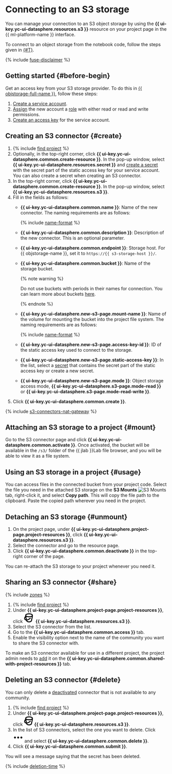 # Connecting to an S3 storage

You can manage your connection to an S3 object storage by using the **{{ ui-key.yc-ui-datasphere.resources.s3 }}** resource on your project page in the {{ ml-platform-name }} interface.

To connect to an object storage from the notebook code, follow the steps given in [{#T}](connect-to-s3.md).

{% include [fuse-disclaimer](../../../_includes/datasphere/fuse-disclaimer.md) %}

## Getting started {#before-begin}

Get an access key from your S3 storage provider. To do this in [{{ objstorage-full-name }}](../../../storage/), follow these steps:

1. [Create a service account](../../../iam/operations/sa/create.md).
1. [Assign](../../../iam/operations/sa/assign-role-for-sa.md) the new account a [role](../../../storage/security/) with either read or read and write permissions.
1. [Create an access key](../../../iam/operations/authentication/manage-access-keys.md#create-access-key) for the service account.

## Creating an S3 connector {#create}

1. {% include [find project](../../../_includes/datasphere/ui-find-project.md) %}
1. Optionally, in the top-right corner, click **{{ ui-key.yc-ui-datasphere.common.create-resource }}**. In the pop-up window, select **{{ ui-key.yc-ui-datasphere.resources.secret }}** and [create a secret](secrets.md#create) with the secret part of the static access key for your service account. You can also create a secret when creating an S3 connector.
1. In the top-right corner, click **{{ ui-key.yc-ui-datasphere.common.create-resource }}**. In the pop-up window, select **{{ ui-key.yc-ui-datasphere.resources.s3 }}**.
1. Fill in the fields as follows:
   * **{{ ui-key.yc-ui-datasphere.common.name }}**: Name of the new connector. The naming requirements are as follows:

     {% include [name-format](../../../_includes/name-format-2.md) %}

   * **{{ ui-key.yc-ui-datasphere.common.description }}**: Description of the new connector. This is an optional parameter.
   * **{{ ui-key.yc-ui-datasphere.common.endpoint }}**: Storage host. For {{ objstorage-name }}, set it to `https://{{ s3-storage-host }}/`.
   * **{{ ui-key.yc-ui-datasphere.common.bucket }}**: Name of the storage bucket.

     {% note warning %}

     Do not use buckets with periods in their names for connection. You can learn more about buckets [here](../../../storage/concepts/bucket.md).

     {% endnote %}

   * **{{ ui-key.yc-ui-datasphere.new-s3-page.mount-name }}**: Name of the volume for mounting the bucket into the project file system. The naming requirements are as follows:

     {% include [name-format](../../../_includes/name-format.md) %}

   * **{{ ui-key.yc-ui-datasphere.new-s3-page.access-key-id }}**: ID of the static access key used to connect to the storage.
   * **{{ ui-key.yc-ui-datasphere.new-s3-page.static-access-key }}**: In the list, select a [secret](../../concepts/secrets.md) that contains the secret part of the static access key or create a new secret.
   * **{{ ui-key.yc-ui-datasphere.new-s3-page.mode }}**: Object storage access mode, **{{ ui-key.yc-ui-datasphere.s3-page.mode-read }}** or **{{ ui-key.yc-ui-datasphere.s3-page.mode-read-write }}**.
1. Click **{{ ui-key.yc-ui-datasphere.common.create }}**.

{% include [s3-connectors-nat-gateway](../../../_includes/datasphere/s3-connectors-nat-gateway.md) %}

## Attaching an S3 storage to a project {#mount}

Go to the S3 connector page and click **{{ ui-key.yc-ui-datasphere.common.activate }}**. Once activated, the bucket will be available in the `/s3/` folder of the {{ jlab }}Lab file browser, and you will be able to view it as a file system.

## Using an S3 storage in a project {#usage}

You can access files in the connected bucket from your project code. Select the file you need in the attached S3 storage on the **S3 Mounts** ![S3 Mounts](../../../_assets/datasphere/bucket.svg) tab, right-click it, and select **Copy path**. This will copy the file path to the clipboard. Paste the copied path wherever you need in the project.

## Detaching an S3 storage {#unmount}

1. On the project page, under **{{ ui-key.yc-ui-datasphere.project-page.project-resources }}**, click **{{ ui-key.yc-ui-datasphere.resources.s3 }}**.
1. Select the connector and go to the resource page.
1. Click **{{ ui-key.yc-ui-datasphere.common.deactivate }}** in the top-right corner of the page.

You can re-attach the S3 storage to your project whenever you need it.

## Sharing an S3 connector {#share}

{% include [zones](../../../_includes/datasphere/zones.md) %}

1. {% include [find project](../../../_includes/datasphere/ui-find-project.md) %}
1. Under **{{ ui-key.yc-ui-datasphere.project-page.project-resources }}**, click ![dataset](../../../_assets/console-icons/bucket.svg) **{{ ui-key.yc-ui-datasphere.resources.s3 }}**.
1. Select the S3 connector from the list.
1. Go to the **{{ ui-key.yc-ui-datasphere.common.access }}** tab.
1. Enable the visibility option next to the name of the community you want to share the S3 connector with.

To make an S3 connector available for use in a different project, the project admin needs to [add](../projects/use-shared-resource.md) it on the **{{ ui-key.yc-ui-datasphere.common.shared-with-project-resources }}** tab.

## Deleting an S3 connector {#delete}

You can only delete a [deactivated](#unmount) connector that is not available to any community.

1. {% include [find project](../../../_includes/datasphere/ui-find-project.md) %}
1. Under **{{ ui-key.yc-ui-datasphere.project-page.project-resources }}**, click ![secret](../../../_assets/console-icons/bucket.svg)**{{ ui-key.yc-ui-datasphere.resources.s3 }}**.
1. In the list of S3 connectors, select the one you want to delete. Click ![options](../../../_assets/console-icons/ellipsis.svg) and select **{{ ui-key.yc-ui-datasphere.common.delete }}**.
1. Click **{{ ui-key.yc-ui-datasphere.common.submit }}**.

You will see a message saying that the secret has been deleted.

{% include [deletion-time](../../../_includes/datasphere/deletion-time.md) %}
